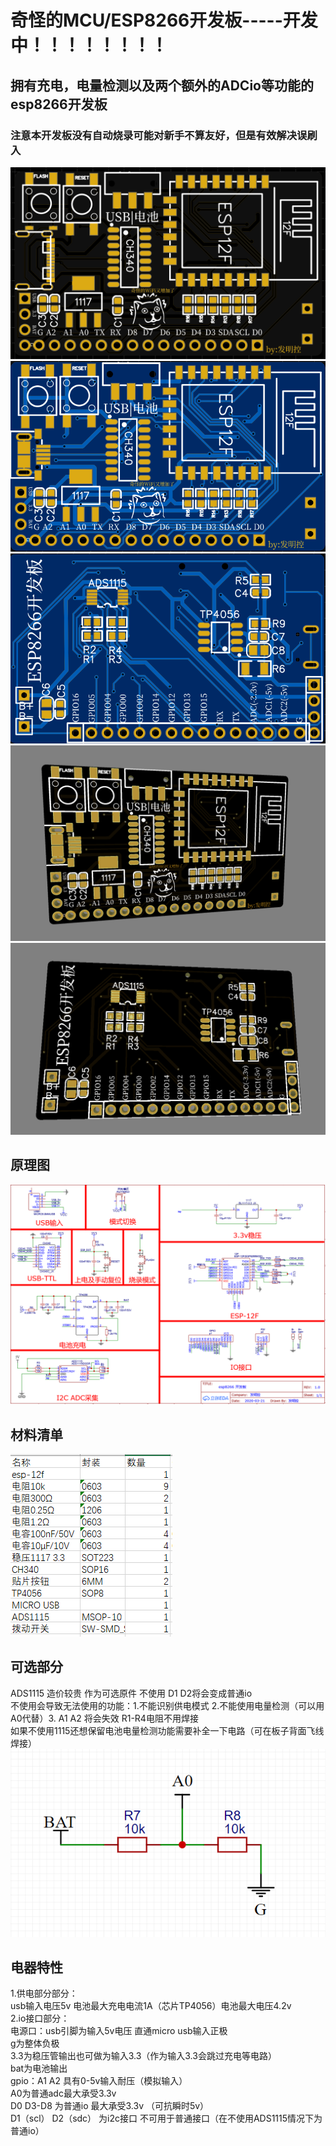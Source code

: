 # 奇怪的MCU/ESP8266开发板-----开发中！！！！！！！！
## 拥有充电，电量检测以及两个额外的ADCio等功能的esp8266开发板
### 注意本开发板没有自动烧录可能对新手不算友好，但是有效解决误刷入
![image](https://github.com/bilibilifmk/odd_mcu/blob/master/img/pcbc.png)
![image](https://github.com/bilibilifmk/odd_mcu/blob/master/img/pcb1.png) ![image](https://github.com/bilibilifmk/odd_mcu/blob/master/img/pcb2.png)
![image](https://github.com/bilibilifmk/odd_mcu/blob/master/img/pcb3.png) ![image](https://github.com/bilibilifmk/odd_mcu/blob/master/img/pcb4.png)



## 原理图
![image](https://github.com/bilibilifmk/odd_mcu/blob/master/img/ylt.png)

## 材料清单
![image](https://github.com/bilibilifmk/odd_mcu/blob/master/img/clqd.png)

## 可选部分
ADS1115 造价较贵 作为可选原件 不使用 D1 D2将会变成普通io  
不使用会导致无法使用的功能：1.不能识别供电模式 2.不能使用电量检测（可以用A0代替）3. A1 A2 将会失效 R1-R4电阻不用焊接  
如果不使用1115还想保留电池电量检测功能需要补全一下电路（可在板子背面飞线焊接）  
![image](https://github.com/bilibilifmk/odd_mcu/blob/master/img/a0.png)

## 电器特性
1.供电部分部分：  
usb输入电压5v 电池最大充电电流1A（芯片TP4056）电池最大电压4.2v  
2.io接口部分：  
电源口：usb引脚为输入5v电压 直通micro usb输入正极    
g为整体负极   
3.3为稳压管输出也可做为输入3.3（作为输入3.3会跳过充电等电路）    
bat为电池输出  
gpio：A1 A2 具有0-5v输入耐压（模拟输入）  
A0为普通adc最大承受3.3v    
D0 D3-D8 为普通io 最大承受3.3v （可抗瞬时5v）    
D1（scl） D2（sdc） 为i2c接口 不可用于普通接口（在不使用ADS1115情况下为普通io）  
